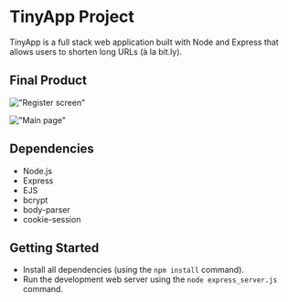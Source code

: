 # TinyApp Project

TinyApp is a full stack web application built with Node and Express that allows users to shorten long URLs (à la bit.ly).

## Final Product

!["Register screen"](https://user-images.githubusercontent.com/38844101/145905811-8825d76a-fe69-4a2c-b3f8-7edc7741fbbe.png)   

!["Main page"](#)

## Dependencies

- Node.js
- Express
- EJS
- bcrypt
- body-parser
- cookie-session

## Getting Started

- Install all dependencies (using the `npm install` command).
- Run the development web server using the `node express_server.js` command.
